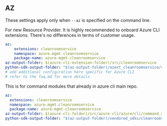 ## AZ

These settings apply only when `--az` is specified on the command line.

For new Resource Provider. It is highly recommended to onboard Azure CLI extensions. There's no differences in terms of customer usage. 

``` yaml $(az) && $(target-mode) != 'core'
az:
    extensions: cleanroomservice
    namespace: azure.mgmt.cleanroomservice
    package-name: azure-mgmt-cleanroomservice
az-output-folder: $(azure-cli-extension-folder)/src/cleanroomservice
python-sdk-output-folder: "$(az-output-folder)/azext_cleanroomservice/vendored_sdks/cleanroomservice"
# add additional configuration here specific for Azure CLI
# refer to the faq.md for more details
```



This is for command modules that already in azure cli main repo. 
``` yaml $(az) && $(target-mode) == 'core'
az:
  extensions: cleanroomservice
  namespace: azure.mgmt.cleanroomservice
  package-name: azure-mgmt-cleanroomservice
az-output-folder: $(azure-cli-folder)/src/azure-cli/azure/cli/command_modules/cleanroomservice
python-sdk-output-folder: "$(az-output-folder)/vendored_sdks/cleanroomservice"
``` 